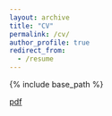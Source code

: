```yaml
---
layout: archive
title: "CV"
permalink: /cv/
author_profile: true
redirect_from:
  - /resume
---
```


{% include base_path %}

<a href="alesagelandry.github.io/files/CV_ALesageLandry.pdf">pdf</a>
